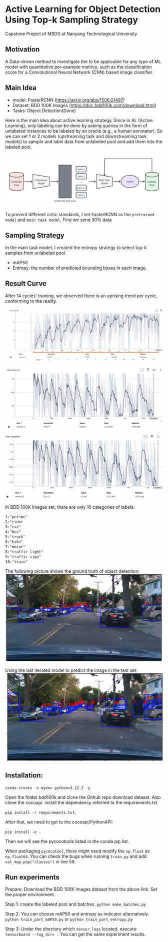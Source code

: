 # Active Learning for Object Detection Using Top-k Sampling Strategy
Capstone Project of MSDS at Nanyang Technological University

## Motivation
A Data-driven method to investigate the to be applicable for any type of ML model with quantitative per-example metrics, such as the classification score for a Convolutional Neural Network (CNN) based image classifier.
## Main Idea
- model: FasterRCNN (https://arxiv.org/abs/1506.01497)
- Dataset: BDD 100K Images (https://doc.bdd100k.com/download.html)
- Tasks: Object Detection(Done)

Here is the main idea about active learning strategy. Since in AL (Active Learning), only labeling can be done by asking queries in the form of unlabeled instances to be labeled by an oracle (e.g., a human annotator). So we can set 1 or 2 models (upstreaming task and downstreaming task models) to sample and label data from unlabeled pool and add them into the labeled pool. 

![alt text](structure.png)

To prevent different critic standards, I set FasterRCNN as the `pretrained model` and `main task model`. First we send 30% data

## Sampling Strategy
In the main task model, I created the entropy strategy to select top-k samples from unlabeled pool.
- mAP50
- Entropy: the number of predicted bounding boxes in each image. 


## Result Curve
After 14 cycles' training, we observed there is an uprising trend per cycle, conforming to the reality.


![alt text](result_curve/mAP50.png)

![alt text](result_curve/loss_box_regression.png)

![alt text](result_curve/loss_classifier.png)


In BDD 100K Images set, there are only 10 categories of labels. 
```
1:"person"
2:"rider
3:"car"
4:"bus"
5:"truck"
6:"bike"
7:"motor"
8:"traffic light"
9:"traffic sign"
10:"train"
```

The following picture shows the ground truth of object detection:
![alt text](result_curve/ground_truth.png)

Using the last iterated model to predict the image in the test set:
![alt text](result_curve/prediction.png)

## Installation:
```conda create -n myenv python=3.12.2 -y```

Open the folder bdd100k and clone the Github repo download dataset. Also clone the cocoapi. 
install the dependency referred to the requirements.txt

```pip install -r requirements.txt```. 

After that, we need to get to the cocoapi/PythonAPI:

```pip install -e .```

Then we will see the pycocotools listed in the conda pip list. 



When packaging `pycocotool`, there might need modify the `np.float` as `np.float64`. You can check the bugs when running `train.py` and add `val_map.pop("classes")` in line 59. 

## Run experiments

Prepare: Download the BDD 100K Images dataset from the above link. Set the proper environment. 

Step 1: create the labeled pool and batches. 
`python make_batches.py`

Step 2: You can choose mAP50 and entropy as indicator alternatively. 
`python train_part_mAP50.py` or `python train_part_entropy.py`

Step 3: Under the directory which `tensor_logs` located, execute:
`tensorboard --log_dir= .`
You can get the same experiment results.  



